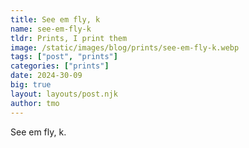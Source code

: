 ```yaml
---
title: See em fly, k
name: see-em-fly-k
tldr: Prints, I print them
image: /static/images/blog/prints/see-em-fly-k.webp
tags: ["post", "prints"]
categories: ["prints"]
date: 2024-30-09
big: true
layout: layouts/post.njk
author: tmo
---
```


See em fly, k.
